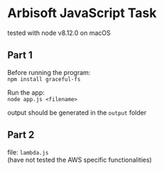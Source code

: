 # Arbisoft JavaScript Task

tested with node v8.12.0 on macOS


## Part 1

Before running the program:  
`npm install graceful-fs`  

Run the app:  
`node app.js <filename>`  

output should be generated in the `output` folder

## Part 2

file: `lambda.js`  
(have not tested the AWS specific functionalities)